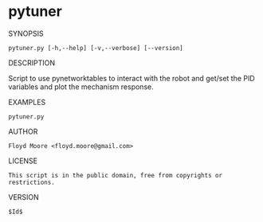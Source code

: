 # pytuner
SYNOPSIS

    pytuner.py [-h,--help] [-v,--verbose] [--version]

DESCRIPTION


  Script to use pynetworktables to interact with the robot and get/set the
PID variables and plot the mechanism response.

EXAMPLES

    pytuner.py

AUTHOR

    Floyd Moore <floyd.moore@gmail.com>

LICENSE

    This script is in the public domain, free from copyrights or restrictions.

VERSION

    $Id$
